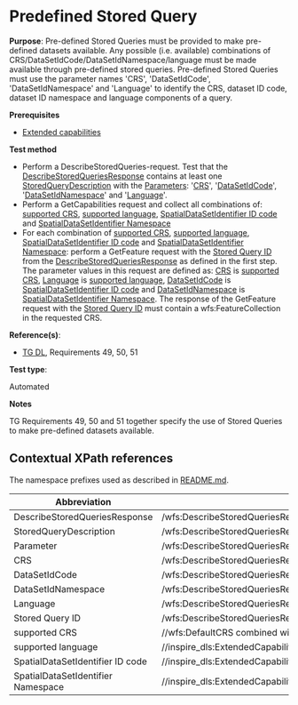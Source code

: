# Predefined Stored Query

**Purpose**:
Pre-defined Stored Queries must be provided to make pre-defined datasets available. Any possible (i.e. available) combinations of CRS/DataSetIdCode/DataSetIdNamespace/language must be made available through pre-defined stored queries. Pre-defined Stored Queries must use the parameter names 'CRS', 'DataSetIdCode', 'DataSetIdNamespace' and 'Language' to identify the CRS, dataset ID code, dataset ID namespace and language components of a query.

**Prerequisites**

* [Extended capabilities](http://inspire.ec.europa.eu/id/ats/download-wfs/master/wfs-pre-defined/extended-capabilities)

**Test method**

* Perform a DescribeStoredQueries-request. Test that the [DescribeStoredQueriesResponse](#DescribeStoredQueriesResponse) contains at least one [StoredQueryDescription](#StoredQueryDescription) with the [Parameters](#Parameter): '[CRS](#CRS)', '[DataSetIdCode](#DataSetIdCode)', '[DataSetIdNamespace](#DataSetIdNamespace)' and '[Language](#Language)'.
* Perform a GetCapabilities request and collect all combinations of: [supported CRS](#supportedCRS), [supported language](#supportedLanguage), [SpatialDataSetIdentifier ID code](#SpatialDataSetIdentifierCode) and [SpatialDataSetIdentifier Namespace](#SpatialDataSetIdentifierNamespace)
* For each combination of [supported CRS](#supportedCRS), [supported language](#supportedLanguage), [SpatialDataSetIdentifier ID code](#SpatialDataSetIdentifierCode) and [SpatialDataSetIdentifier Namespace](#SpatialDataSetIdentifierNamespace): perform a GetFeature request with the [Stored Query ID](#storedQueryId) from the [DescribeStoredQueriesResponse](#DescribeStoredQueriesResponse) as defined in the first step. The parameter values in this request are defined as: [CRS](#CRS) is [supported CRS](#supportedCRS), [Language](#Language) is [supported language](#supportedLanguage), [DataSetIdCode](#DataSetIdCode) is [SpatialDataSetIdentifier ID code](#SpatialDataSetIdentifierCode) and [DataSetIdNamespace](#DataSetIdNamespace) is [SpatialDataSetIdentifier Namespace](#SpatialDataSetIdentifierNamespace). The response of the GetFeature request with the [Stored Query ID](#storedQueryId) must contain a wfs:FeatureCollection in the requested CRS.


**Reference(s)**:

* [TG DL](http://inspire.ec.europa.eu/id/ats/download-wfs/master/wfs-pre-defined/README#ref_TG_DL), Requirements 49, 50, 51

**Test type**:

Automated

**Notes**

TG Requirements 49, 50 and 51 together specify the use of Stored Queries to make pre-defined datasets available.

## Contextual XPath references

The namespace prefixes used as described in [README.md](http://inspire.ec.europa.eu/id/ats/download-wfs/master/wfs-pre-defined/README#namespaces).

Abbreviation                                               |  XPath expression
---------------------------------------------------------- | -------------------------------------------------------------------------
DescribeStoredQueriesResponse <a name="DescribeStoredQueriesResponse"></a> | /wfs:DescribeStoredQueriesResponse
StoredQueryDescription <a name="StoredQueryDescription"></a>| /wfs:DescribeStoredQueriesResponse/wfs:StoredQueryDescription
Parameter <a name="Parameter"></a>| /wfs:DescribeStoredQueriesResponse/wfs:StoredQueryDescription/wfs:Parameter
CRS <a name="CRS"></a> | /wfs:DescribeStoredQueriesResponse/wfs:StoredQueryDescription/wfs:Parameter[@name='CRS']
DataSetIdCode <a name="DataSetIdCode"></a> | /wfs:DescribeStoredQueriesResponse/wfs:StoredQueryDescription/wfs:Parameter[@name='DataSetIdCode']
DataSetIdNamespace <a name="DataSetIdNamespace"></a> | /wfs:DescribeStoredQueriesResponse/wfs:StoredQueryDescription/wfs:Parameter[@name='DataSetIdNamespace']
Language <a name="Language"></a> | /wfs:DescribeStoredQueriesResponse/wfs:StoredQueryDescription/wfs:Parameter[@name='Language']
Stored Query ID <a name="storedQueryId"></a> | /wfs:DescribeStoredQueriesResponse/wfs:StoredQueryDescription/@id
supported CRS <a name="supportedCRS"></a> | //wfs:DefaultCRS combined with //wfs:OtherCRS
supported language <a name="supportedLanguage"></a> | //inspire_dls:ExtendedCapabilities/inspire_common:SupportedLanguages/inspire_common:SupportedLanguage/inspire_common:Language
SpatialDataSetIdentifier ID code <a name="SpatialDataSetIdentifierCode"></a> | //inspire_dls:ExtendedCapabilities/inspire_dls:SpatialDataSetIdentifier/inspire_common:Code
SpatialDataSetIdentifier Namespace <a name="SpatialDataSetIdentifierNamespace"></a>| //inspire_dls:ExtendedCapabilities/inspire_dls:SpatialDataSetIdentifier/inspire_common:Namespace
